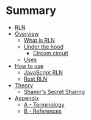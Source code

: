 # Summary
- [RLN](./rln.md)
- [Overview](./overview.md)
  - [What is RLN](./what_is_rln.md)
  - [Under the hood](./under_the_hood.md)
    - [Circom circuit](./rln_circuit.md)
  - [Uses](./uses.md)
- [How to use](./how_to_use.md)
  - [JavaScript RLN]()
  - [Rust RLN]()
- [Theory](./theory.md)
  - [Shamir's Secret Sharing](./sss.md)
- [Appendix](./appendix.md)
  - [A - Terminology](./terminology.md)
  - [B - References](./references.md)
